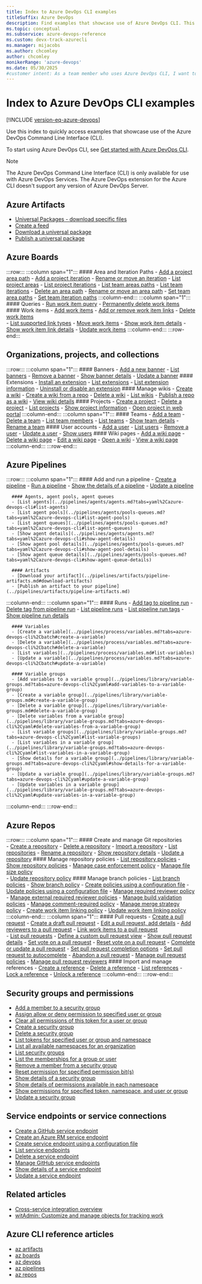 ```yaml
---
title: Index to Azure DevOps CLI examples
titleSuffix: Azure DevOps
description: Find examples that showcase use of Azure DevOps CLI. This article contains an organized list of resources with examples.
ms.topic: conceptual
ms.subservice: azure-devops-reference
ms.custom: devx-track-azurecli
ms.manager: mijacobs 
ms.author: chcomley  
author: chcomley
monikerRange: 'azure-devops'
ms.date: 05/30/2025
#customer intent: As a team member who uses Azure DevOps CLI, I want to find examples to work from in different kinds areas of Azure DevOps.
---
```


# Index to Azure DevOps CLI examples

[!INCLUDE [version-eq-azure-devops](../includes/version-eq-azure-devops.md)]

Use this index to quickly access examples that showcase use of the Azure DevOps Command Line Interface (CLI).

To start using Azure DevOps CLI, see [Get started with Azure DevOps CLI](index.md).

> [!NOTE]  
> The Azure DevOps Command Line Interface (CLI) is only available for use with Azure DevOps Services. The Azure DevOps extension for the Azure CLI doesn't support any version of Azure DevOps Server.

## Azure Artifacts

- [Universal Packages - download specific files](../artifacts/quickstarts/download-universal-packages.md#download-specific-files)
- [Create a feed](../artifacts/quickstarts/universal-packages.md#create-a-feed)
- [Download a universal package](../artifacts/quickstarts/download-universal-packages.md#download-universal-packages)
- [Publish a universal package](../artifacts/quickstarts/universal-packages.md#publish-universal-packages)

## Azure Boards

:::row:::
   :::column span="1":::
      #### Area and Iteration Paths
      - [Add a project area path](../organizations/settings/set-area-paths.md#add-an-area-path)
      - [Add a project iteration](../organizations/settings/set-iteration-paths-sprints.md#add-iterations-and-set-iteration-dates)
      - [Rename or move an iteration](../organizations/settings/set-iteration-paths-sprints.md#rename-or-move-an-iteration)
      - [List project areas](../organizations/settings/set-area-paths.md#list-project-areas)
      - [List project iterations](../organizations/settings/set-iteration-paths-sprints.md#list-project-iterations)
      - [List team areas paths](../organizations/settings/set-area-paths.md#list-team-area-paths)
      - [List team iterations](../organizations/settings/set-iteration-paths-sprints.md#list-team-iterations)
      - [Delete an area path](../organizations/settings/set-area-paths.md#delete-an-area-path)
      - [Rename or move an area path](../organizations/settings/set-area-paths.md#rename-or-move-an-area-path)
      - [Set team area paths](../organizations/settings/set-area-paths.md#set-team-area-paths)
      - [Set team iteration paths](../organizations/settings/set-iteration-paths-sprints.md#select-team-sprints-and-set-the-default-iteration-path)
   :::column-end:::
   :::column span="1":::
      #### Queries
      - [Run work item query](../boards/queries/view-run-query.md#run-a-query-in-azure-boards)
      - [Permanently delete work items](../boards/backlogs/remove-delete-work-items.md#az-boards-cli)  
      #### Work items
      - [Add work items](../boards/work-items/view-add-work-items.md) 
      - [Add or remove work item links](../boards/backlogs/add-link.md#link-a-work-item-to-another-work-item)
      - [Delete work items](../boards/backlogs/remove-delete-work-items.md#az-boards-cli)  
      - [List supported link types](../boards/queries/link-type-reference.md#list-link-types)
      - [Move work items](../boards/work-items/move-work-items.md#move-work-items)
      - [Show work item details](../boards/backlogs/add-work-items.md#show-work-item)
      - [Show work item link details](../boards/backlogs/add-link.md#link-a-work-item-to-another-work-item)
      - [Update work items](../boards/backlogs/add-work-items.md#update-work-item)
   :::column-end:::
:::row-end:::

## Organizations, projects, and collections

:::row:::
   :::column span="1":::
      #### Banners
      - [Add a new banner](../organizations/settings/manage-banners.md?tabs=AzureCLI#add-a-banner)
      - [List banners](../organizations/settings/manage-banners.md?tabs=AzureCLI#list-banners)
      - [Remove a banner](../organizations/settings/manage-banners.md?tabs=AzureCLI#remove-a-banner)
      - [Show banner details](../organizations/settings/manage-banners.md?tabs=AzureCLI#list-banner-details)
      - [Update a banner](../organizations/settings/manage-banners.md?tabs=AzureCLI#update-a-banner)
      #### Extensions
      - [Install an extension](../marketplace/install-extension.md)
      - [List extensions](../marketplace/install-extension.md#list-extensions)
      - [List extension information](../marketplace/install-extension.md#list-extension-information)
      - [Uninstall or disable an extension](../marketplace/install-extension.md#uninstall-disable-extension)
      #### Manage wikis
      - [Create a wiki](../project/wiki/manage-wikis.md#create-a-wiki)
      - [Create a wiki from a repo](../project/wiki/wiki-create-repo.md)
      - [Delete a wiki](../project/wiki/manage-wikis.md#delete-a-wiki)
      - [List wikis](../project/wiki/manage-wikis.md#list-wikis)
      - [Publish a repo as a wiki](../project/wiki/publish-repo-to-wiki.md)
      - [View wiki details](../project/wiki/manage-wikis.md#show-wiki)
      #### Projects
      - [Create a project](../organizations/projects/create-project.md)
      - [Delete a project](../organizations/projects/delete-project.md)
      - [List projects](../organizations/projects/create-project.md#list-projects)
      - [Show project information](../organizations/projects/create-project.md?tabs=azure-devops-cli#list-projects-with-cli)
      - [Open project in web portal](../organizations/projects/create-project.md?tabs=azure-devops-cli#show-project-information-in-the-web-portal)
   :::column-end:::
   :::column span="1":::
      #### Teams
      - [Add a team](../organizations/settings/add-teams.md#add-team)
      - [Delete a team](../organizations/settings/rename-remove-team.md#delete-a-team)
      - [List team members](../organizations/security/add-users-team-project.md#list-team-members)
      - [List teams](../organizations/settings/add-teams.md#list-teams)
      - [Show team details](../organizations/security/add-users-team-project.md#show-details)
      - [Rename a team](../organizations/settings/rename-remove-team.md#rename-a-team)
      #### User accounts
      - [Add a user](../organizations/accounts/add-organization-users.md#add-users-to-your-organization)
      - [List users](../organizations/security/export-users-audit-log.md?tabs=azure-devops-cli#list-users)
      - [Remove a user](../organizations/accounts/delete-organization-users.md?tabs=azure-devops-cli#remove-user)
      - [Update a user](../organizations/accounts/add-organization-users.md?tabs=azure-devops-cli#update-a-user)
      - [Show users](../organizations/accounts/add-organization-users.md?tabs=azure-devops-cli#show-users)
      #### Wiki pages
      - [Add a wiki page](../project/wiki/add-edit-wiki.md#add-a-wiki-page)
      - [Delete a wiki page](../project/wiki/add-edit-wiki.md?tabs=azure-devops-cli#delete-wiki-page)
      - [Edit a wiki page](../project/wiki/add-edit-wiki.md?tabs=azure-devops-cli#edit-wiki-page)
      - [Open a wiki](../project/wiki/add-edit-wiki.md?tabs=azure-devops-cli#open-wiki)
      - [View a wiki page](../project/wiki/add-edit-wiki.md?tabs=azure-devops-cli#view-a-wiki-page)
   :::column-end:::
:::row-end:::
 
## Azure Pipelines 

:::row:::
   :::column span="1":::
      #### Add and run a pipeline 
      - [Create a pipeline](../pipelines/get-started/manage-pipelines-with-azure-cli.md)
      - [Run a pipeline](../pipelines/get-started/manage-pipelines-with-azure-cli.md#run-a-pipeline)
      - [Show the details of a pipeline](../pipelines/get-started/manage-pipelines-with-azure-cli.md#show-pipeline)
      - [Update a pipeline](../pipelines/get-started/manage-pipelines-with-azure-cli.md#update-a-pipeline)

      #### Agents, agent pools, agent queues 
      - [List agents](../pipelines/agents/agents.md?tabs=yaml%2Cazure-devops-cli#list-agents)
      - [List agent pools](../pipelines/agents/pools-queues.md?tabs=yaml%2Cazure-devops-cli#list-agent-pools)
      - [List agent queues](../pipelines/agents/pools-queues.md?tabs=yaml%2Cazure-devops-cli#list-agent-queues)
      - [Show agent details](../pipelines/agents/agents.md?tabs=yaml%2Cazure-devops-cli#show-agent-details)
      - [Show agent pool details](../pipelines/agents/pools-queues.md?tabs=yaml%2Cazure-devops-cli#show-agent-pool-details)
      - [Show agent queue details](../pipelines/agents/pools-queues.md?tabs=yaml%2Cazure-devops-cli#show-agent-queue-details)

      #### Artifacts
      - [Download your artifact](../pipelines/artifacts/pipeline-artifacts.md#download-artifacts) 
      - [Publish an artifact to your pipeline](../pipelines/artifacts/pipeline-artifacts.md) 
   :::column-end:::
   :::column span="1":::
      #### Runs
      - [Add tag to pipeline run](../pipelines/process/runs.md#add-tag-to-pipeline-run)
      - [Delete tag from pipeline run](../pipelines/process/runs.md#delete-tag-from-pipeline-run)
      - [List pipeline runs](../pipelines/process/runs.md#list-pipeline-runs)
      - [List pipeline run tags](../pipelines/process/runs.md#list-pipeline-run-tags)
      - [Show pipeline run details](../pipelines/process/runs.md#show-pipeline-run-details)

      #### Variables
      - [Create a variable](../pipelines/process/variables.md?tabs=azure-devops-cli%2Cbatch#create-a-variable)
      - [Delete a variable](../pipelines/process/variables.md?tabs=azure-devops-cli%2Cbatch#delete-a-variable)
      - [List variables](../pipelines/process/variables.md#list-variables)
      - [Update a variable](../pipelines/process/variables.md?tabs=azure-devops-cli%2Cbatch#update-a-variable)

      #### Variable groups
      - [Add variables to a variable group](../pipelines/library/variable-groups.md?tabs=azure-devops-cli%2Cyaml#add-variables-to-a-variable-group)
      - [Create a variable group](../pipelines/library/variable-groups.md#create-a-variable-group)
      - [Delete a variable group](../pipelines/library/variable-groups.md#delete-a-variable-group)
      - [Delete variables from a variable group](../pipelines/library/variable-groups.md?tabs=azure-devops-cli%2Cyaml#delete-variables-from-a-variable-group)
      - [List variable groups](../pipelines/library/variable-groups.md?tabs=azure-devops-cli%2Cyaml#list-variable-groups)
      - [List variables in a variable group](../pipelines/library/variable-groups.md?tabs=azure-devops-cli%2Cyaml#list-variables-in-a-variable-group)
      - [Show details for a variable group](../pipelines/library/variable-groups.md?tabs=azure-devops-cli%2Cyaml#show-details-for-a-variable-group)
      - [Update a variable group](../pipelines/library/variable-groups.md?tabs=azure-devops-cli%2Cyaml#update-a-variable-group)
      - [Update variables in a variable group](../pipelines/library/variable-groups.md?tabs=azure-devops-cli%2Cyaml#update-variables-in-a-variable-group)
   :::column-end:::
:::row-end:::

## Azure Repos

:::row:::
   :::column span="1":::
      #### Create and manage Git repositories  
      - [Create a repository](../repos/git/share-your-code-in-git-cmdline.md)
      - [Delete a repository](../repos/git/delete-existing-repo.md)
      - [Import a repository](../repos/git/import-git-repository.md)
      - [List repositories](../repos/git/repository-settings.md?tabs=azure-devops-cli#list-repositories)
      - [Rename a repository](../repos/git/repo-rename.md)
      - [Show repository details](../repos/git/repository-settings.md?tabs=azure-devops-cli#list-repository-details)
      - [Update a repository](../repos/git/repository-settings.md?tabs=azure-devops-cli#update-a-repository)
      #### Manage repository policies
      - [List repository policies](../repos/git/repository-settings.md?tabs=azure-devops-cli#list-policies)
      - [Show repository policies](../repos/git/repository-settings.md?tabs=azure-devops-cli#show-policy-details)
      - [Manage case enforcement policy](../repos/git/repository-settings.md?tabs=azure-devops-cli#create-case-enforcement-policy)
      - [Manage file size policy](../repos/git/repository-settings.md?tabs=azure-devops-cli#create-file-size-policy)  
      - [Update repository policy](../repos/git/repository-settings.md?tabs=azure-devops-cli#update-policies)
      #### Manage branch policies
      - [List branch policies](../repos/git/branch-policies.md#configure-branch-policies)
      - [Show branch policy](../repos/git/branch-policies.md?tabs=azure-devops-cli#show-details-of-a-policy)
      - [Create policies using a configuration file](/cli/azure/repos/policy#az-repos-policy-create)
      - [Update policies using a configuration file](/cli/azure/repos/policy#az-repos-policy-update)
      - [Manage required reviewer policy](../repos/git/branch-policies.md#require_reviewers)
      - [Manage external required reviewer policies](../repos/git/branch-policies.md#require-approval-from-external-services)
      - [Manage build validation policies](../repos/git/branch-policies.md#build-validation)
      - [Manage comment-required policy](../repos/git/branch-policies.md#check-comment-resolution)
      - [Manage merge strategy policy](../repos/git/branch-policies.md#limit-merge-types)
      - [Create work item linking policy](../repos/git/branch-policies.md?tabs=azure-devops-cli#create-work-item-linking-policy)
      - [Update work item linking policy](../repos/git/branch-policies.md?tabs=azure-devops-cli#update-work-item-linking-policy)
   :::column-end:::
   :::column span="1":::
      #### Pull requests
      - [Create a pull request](../repos/git/pull-requests.md#create-a-new-pull-request)
      - [Create a draft pull request](../repos/git/pull-requests.md#draft-pull-requests)
      - [Edit a pull request, add details](../repos/git/pull-requests.md?tabs=azure-devops-cli#add-or-edit-pull-request-title-and-description)
      - [Add reviewers to a pull request](../repos/git/pull-requests.md#add-and-remove-reviewers)
      - [Link work items to a pull request](../repos/git/pull-requests.md#link-work-items)  
      - [List pull requests](../repos/git/view-pull-requests.md#list-pull-requests)
      - [Define a custom pull request view](../repos/git/view-pull-requests.md#define-custom-pr-view)
      - [Show pull request details](../repos/git/view-pull-requests.md#open-pr)
      - [Set vote on a pull request](../repos/git/review-pull-requests.md#set-vote)
      - [Reset vote on a pull request](../repos/git/review-pull-requests.md)
      - [Complete or update a pull request](../repos/git/complete-pull-requests.md#complete-the-pull-request)
      - [Set pull request completion options](../repos/git/complete-pull-requests.md?tabs=azure-devops-cli#set-completion-options)
      - [Set pull request to autocomplete](../repos/git/complete-pull-requests.md#complete-automatically)
      - [Abandon a pull request](../repos/git/complete-pull-requests.md#abandon-pr)
      - [Manage pull request policies](/cli/azure/repos/pr/policy)
      - [Manage pull request reviewers](/cli/azure/repos/pr/reviewer)
      #### Import and manage references
      - [Create a reference](/cli/azure/repos/ref#az-repos-ref-create)
      - [Delete a reference](/cli/azure/repos/ref##az-repos-ref-delete)
      - [List references](/cli/azure/repos/ref#az-repos-ref-list)
      - [Lock a reference](/cli/azure/repos/ref#az-repos-ref-lock)
      - [Unlock a reference](/cli/azure/repos/ref#az-repos-ref-unlock)
   :::column-end:::
:::row-end:::

## Security groups and permissions  

- [Add a member to a security group](../organizations/security/add-manage-security-groups.md#add-a-member-to-a-group)
- [Assign allow or deny permission to specified user or group](../organizations/security/manage-tokens-namespaces.md#update-permissions)
- [Clear all permissions of this token for a user or group](../organizations/security/manage-tokens-namespaces.md#reset-all-permissions)
- [Create a security group](../organizations/security/add-manage-security-groups.md#create-a-security-group)  
- [Delete a security group](../organizations/security/add-manage-security-groups.md#delete-a-security-group)  
- [List tokens for specified user or group and namespace](../organizations/security/manage-tokens-namespaces.md#list-tokens-for-a-security-namespace)
- [List all available namespaces for an organization](../organizations/security/manage-tokens-namespaces.md#list-security-namespaces)
- [List security groups](../organizations/security/add-manage-security-groups.md#list-security-groups)
- [List the memberships for a group or user](../organizations/security/add-manage-security-groups.md#list-memberships-for-a-group-or-user)  
- [Remove a member from a security group](../organizations/security/add-manage-security-groups.md#remove-a-member-from-a-group)  
- [Reset permission for specified permission bit(s)](../organizations/security/manage-tokens-namespaces.md#reset-permissions)
- [Show details of a security group](../organizations/security/add-manage-security-groups.md#show-security-group-details)
- [Show details of permissions available in each namespace](../organizations/security/manage-tokens-namespaces.md#show-namespace-details)
- [Show permissions for specified token, namespace, and user or group](../organizations/security/manage-tokens-namespaces.md#show-permissions)
- [Update a security group](../organizations/security/add-manage-security-groups.md#update-a-security-group)

## Service endpoints or service connections

- [Create a GitHub service endpoint](service-endpoint.md#create-a-github-service-endpoint)
- [Create an Azure RM service endpoint](service-endpoint.md#create-an-azure-resource-manager-service-endpoint)
- [Create service endpoint using a configuration file](service-endpoint.md#create-service-endpoint-using-a-configuration-file)
- [List service endpoints](/cli/azure/devops/service-endpoint#az-devops-service-endpoint-list)
- [Delete a service endpoint](/cli/azure/devops/service-endpoint#az-devops-service-endpoint-delete)
- [Manage GitHub service endpoints](/cli/azure/devops/service-endpoint/github)
- [Show details of a service endpoint](/cli/azure/devops/service-endpoint#az-devops-service-endpoint-show)
- [Update a service endpoint](/cli/azure/devops/service-endpoint#az-devops-service-endpoint-update)

## Related articles

- [Cross-service integration overview](../cross-service/cross-service-overview.md)
- [witAdmin: Customize and manage objects for tracking work](../reference/witadmin/witadmin-customize-and-manage-objects-for-tracking-work.md)

## Azure CLI reference articles  

- [az artifacts](/cli/azure/artifacts)
- [az boards](/cli/azure/boards)
- [az devops](/cli/azure/devops)
- [az pipelines](/cli/azure/pipelines)
- [az repos](/cli/azure/repos)
